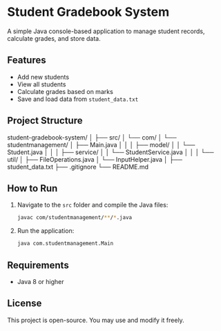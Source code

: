 # Student Gradebook System

A simple Java console-based application to manage student records, calculate grades, and store data.

## Features
- Add new students
- View all students
- Calculate grades based on marks
- Save and load data from `student_data.txt`

## Project Structure
student-gradebook-system/
│
├── src/
│ └── com/
│ └── studentmanagement/
│ ├── Main.java
│ │
│ ├── model/
│ │ └── Student.java
│ │
│ ├── service/
│ │ └── StudentService.java
│ │
│ └── util/
│ ├── FileOperations.java
│ └── InputHelper.java
│
├── student_data.txt
├── .gitignore
└── README.md


## How to Run
1. Navigate to the `src` folder and compile the Java files:
   ```bash
   javac com/studentmanagement/**/*.java
2. Run the application:
   ```bash
   java com.studentmanagement.Main

## Requirements
- Java 8 or higher

## License
This project is open-source. You may use and modify it freely.

